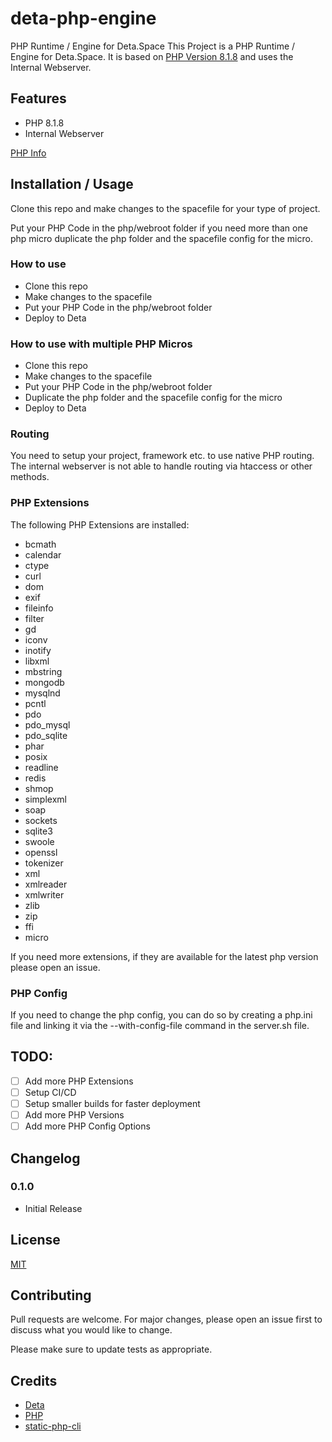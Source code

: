 # deta-php-engine
PHP Runtime / Engine for Deta.Space
This Project is a PHP Runtime / Engine for Deta.Space. It is based on [PHP Version 8.1.8](https://www.php.net/) and uses the Internal Webserver.

## Features
- PHP 8.1.8
- Internal Webserver

[PHP Info](https://github.com/tuefekci/deta-php-engine/phpinfo.png)

## Installation / Usage
Clone this repo and make changes to the spacefile for your type of project.

Put your PHP Code in the php/webroot folder if you need more than one php micro duplicate the php folder and the spacefile config for the micro.

### How to use
- Clone this repo
- Make changes to the spacefile
- Put your PHP Code in the php/webroot folder
- Deploy to Deta
  
### How to use with multiple PHP Micros
- Clone this repo
- Make changes to the spacefile
- Put your PHP Code in the php/webroot folder
- Duplicate the php folder and the spacefile config for the micro
- Deploy to Deta

### Routing
You need to setup your project, framework etc. to use native PHP routing. The internal webserver is not able to handle routing via htaccess or other methods.

### PHP Extensions
The following PHP Extensions are installed:
- bcmath
- calendar
- ctype
- curl
- dom
- exif
- fileinfo
- filter
- gd
- iconv
- inotify
- libxml
- mbstring
- mongodb
- mysqlnd
- pcntl
- pdo
- pdo_mysql
- pdo_sqlite
- phar
- posix
- readline
- redis
- shmop
- simplexml
- soap
- sockets
- sqlite3
- swoole
- openssl
- tokenizer
- xml
- xmlreader
- xmlwriter
- zlib
- zip
- ffi
- micro

If you need more extensions, if they are available for the latest php version please open an issue.

### PHP Config
If you need to change the php config, you can do so by creating a php.ini file and linking it via the --with-config-file command in the server.sh file.

## TODO:
- [ ] Add more PHP Extensions
- [ ] Setup CI/CD
- [ ] Setup smaller builds for faster deployment
- [ ] Add more PHP Versions
- [ ] Add more PHP Config Options

## Changelog
### 0.1.0
- Initial Release

## License
[MIT](https://choosealicense.com/licenses/mit/)

## Contributing
Pull requests are welcome. For major changes, please open an issue first to discuss what you would like to change.

Please make sure to update tests as appropriate.

## Credits
- [Deta](https://deta.sh/)
- [PHP](https://www.php.net/)
- [static-php-cli](https://github.com/crazywhalecc/static-php-cli/blob/bash-version/README-en.md)

